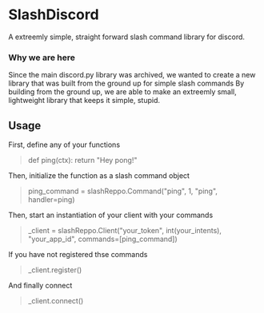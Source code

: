 # SlashDiscord
A extreemly simple, straight forward slash command library for discord.

### Why we are here
Since the main discord.py library was archived, we wanted to create a new library
that was built from the ground up for simple slash commands
By building from the ground up, we are able to make an extreemly small, lightweight
library that keeps it simple, stupid.

## Usage
First, define any of your functions
> def ping(ctx):
>     return "Hey pong!"

Then, initialize the function as a slash command object
> ping_command = slashReppo.Command("ping", 1, "ping", handler=ping)

Then, start an instantiation of your client with your commands
> _client = slashReppo.Client("your_token", int(your_intents), "your_app_id", commands=[ping_command])  

If you have not registered thse commands
> _client.register()

And finally connect
> _client.connect()
